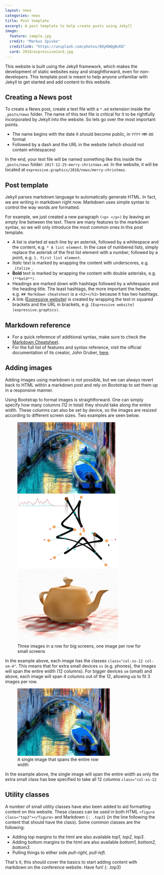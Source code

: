 ```yaml
---
layout: news
categories: news
title: Post template
excerpt: A post template to help create posts using Jekyll
image:
  feature: sample.jpg
  credit: "Markus Spiske"
  creditlink: "https://unsplash.com/photos/8OyKWQgBsKQ"
  card: 2018/expressiveCard.jpg
---
```


This website is built using the Jekyll framework, which makes the development of static websites easy and straightforward, even for non-developers. This template post is meant to help anyone unfamiliar with Jekyll to get started and add content to this website.

## Creating a News post

To create a News post, create a text file with a `*.md` extension inside the `_posts/news` folder. The name of this text file is critical for it to be rightfully incorporated by Jekyll into the website. So lets go over the most important points.

* The name begins with the date it should become public, in `YYYY-MM-DD` format
* Followed by a dash and the URL in the website (which should not contain whitespaces)

In the end, your text file will be named something like this inside the `_posts/news` folder: `2017-12-25-merry-christmas.md`. In the website, it will be located at `expressive.graphics/2018/news/merry-christmas`.


## Post template

Jekyll parses markdown language to automatically generate HTML. In fact, we are writing in markdown right now. Markdown uses simple syntax to control the way words are formatted.

For example, we just created a new paragraph `(<p> </p>)` by leaving an empty line between the text. There are many features to the markdown syntax, so we will only introduce the most common ones in this post template.

* A list is started at each line by an asterisk, followed by a whitespace and the content, e.g. `* A list element`. In the case of numbered lists, simply replace the asterisk of the first list element with a number, followed by a point, e.g. `1. First list element`.
* _Italic_ text is marked by wrapping the content with underscores, e.g. `_italize_`.
* **Bold** text is marked by wrapping the content with double asterisks, e.g. `(**bold**)`.
* Headings are marked down with hashtags followed by a whitespace and the heading title. The least hashtags, the more important the header, e.g. `## Markdown cheatsheet` is a `<h2></h2>` because it has two hashtags.
* A link ([Expressive website](expressive.graphics)) is created by wrapping the text in squared brackets and the URL in brackets, e.g. `[Expressive website](expressive.graphics)`.

## Markdown reference

* For a quick reference of additional syntax, make sure to check the [Markdown Cheatsheet](https://github.com/adam-p/markdown-here/wiki/Markdown-Cheatsheet).
* For the full list of features and syntax reference, visit the official documentation of its creator, John Gruber, [here](https://daringfireball.net/projects/markdown/syntax).

## Adding images

Adding images using markdown is not possible, but we can always revert back to HTML within a markdown post and rely on Bootstrap to set them up in a responsive manner.

Using Bootstrap to format images is straightforward. One can simply specify how many columns (12 in total) they should take along the entire width. These columns can also be set by device, so the images are resized according to different screen sizes. Two examples are seen below.

<figure class="col-xs-12">
    <img class="col-xs-12 col-sm-4" src="/img/2018/CAe.png" alt="CAe">
    <img class="col-xs-12 col-sm-4" src="/img/2018/SBIM.png" alt="SBIM">
    <img class="col-xs-12 col-sm-4" src="/img/2018/NPAR.png" alt="NPAR">
    <figcaption class="col-xs-12">Three images in a row for big screens, one image per row for small screens</figcaption>
</figure>

In the example above, each image has the classes `class="col-xs-12 col-sm-4"`. This means that for extra small devices `xs` (e.g. phones), the images will span the entire width (12 columns). For bigger devices `sm` (small) and above, each image will span 4 columns out of the 12, allowing us to fit 3 images per row.

<figure style="width:60%;">
	<img class="col-xs-12" src="/img/2018/CAe.png" alt="CAe">
  <figcaption>A single image that spans the entire row width</figcaption>
</figure>

In the example above, the single image will span the entire width as only the extra small class has bee specified to take all 12 columns `class="col-xs-12`

## Utility classes

A number of small utility classes have also been added to aid formatting content on this website. These classes can be used in both HTML `<figure class="top3"></figure>` and Markdown `{: .top3}` (in the line following the content that should have the class). Some common classes are the following:

* Adding top margins to the html are also available _top1, top2, top3_.
* Adding bottom margins to the html are also available _bottom1, bottom2, bottom3_.
* Pulling things to either side _pull-right, pull-left_.

That's it, this should cover the basics to start adding content with markdown on the conference website. Have fun!
{: .top3}
